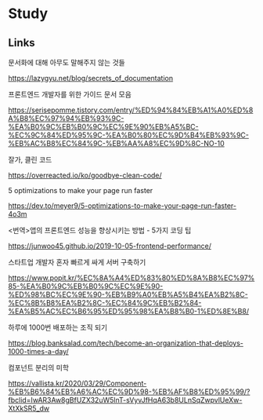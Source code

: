 # Study


## Links

문서화에 대해 아무도 말해주지 않는 것들

https://lazygyu.net/blog/secrets_of_documentation

프론트엔드 개발자를 위한 가이드 문서 모음

https://serisepomme.tistory.com/entry/%ED%94%84%EB%A1%A0%ED%8A%B8%EC%97%94%EB%93%9C-%EA%B0%9C%EB%B0%9C%EC%9E%90%EB%A5%BC-%EC%9C%84%ED%95%9C-%EA%B0%80%EC%9D%B4%EB%93%9C-%EB%AC%B8%EC%84%9C-%EB%AA%A8%EC%9D%8C-NO-10

잘가, 클린 코드

https://overreacted.io/ko/goodbye-clean-code/

5 optimizations to make your page run faster

https://dev.to/meyer9/5-optimizations-to-make-your-page-run-faster-4o3m

<번역>앱의 프론트엔드 성능을 향상시키는 방법 - 5가지 코딩 팁

https://junwoo45.github.io/2019-10-05-frontend-performance/

스타트업 개발자 혼자 빠르게 싸게 서버 구축하기

https://www.popit.kr/%EC%8A%A4%ED%83%80%ED%8A%B8%EC%97%85-%EA%B0%9C%EB%B0%9C%EC%9E%90-%ED%98%BC%EC%9E%90-%EB%B9%A0%EB%A5%B4%EA%B2%8C-%EC%8B%B8%EA%B2%8C-%EC%84%9C%EB%B2%84-%EA%B5%AC%EC%B6%95%ED%95%98%EA%B8%B0-1%ED%8E%B8/

하루에 1000번 배포하는 조직 되기

https://blog.banksalad.com/tech/become-an-organization-that-deploys-1000-times-a-day/

컴포넌트 분리의 미학

https://vallista.kr/2020/03/29/Component-%EB%B6%84%EB%A6%AC%EC%9D%98-%EB%AF%B8%ED%95%99/?fbclid=IwAR3Aw8gBfUZX32uW5lnT-sVyvJfHqA63b8ULnSqZwpvlUeXw-XtXkSR5_dw
